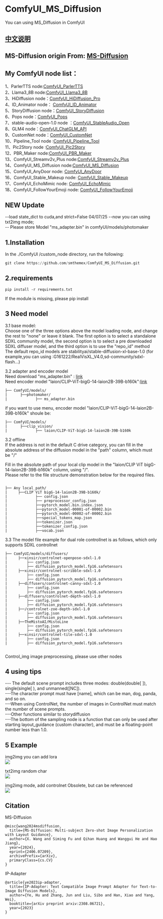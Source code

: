 # ComfyUI_MS_Diffusion
You can using MS_Diffusion in ComfyUI 

[中文说明](https://github.com/smthemex/ComfyUI_MS_Diffusion/blob/main/README-CN.md)
-- 
MS-Diffusion origin From: [MS-Diffusion](https://github.com/MS-Diffusion/MS-Diffusion)
----
My ComfyUI node list：
-----

1、ParlerTTS node:[ComfyUI_ParlerTTS](https://github.com/smthemex/ComfyUI_ParlerTTS)     
2、Llama3_8B node:[ComfyUI_Llama3_8B](https://github.com/smthemex/ComfyUI_Llama3_8B)      
3、HiDiffusion node：[ComfyUI_HiDiffusion_Pro](https://github.com/smthemex/ComfyUI_HiDiffusion_Pro)   
4、ID_Animator node： [ComfyUI_ID_Animator](https://github.com/smthemex/ComfyUI_ID_Animator)       
5、StoryDiffusion node：[ComfyUI_StoryDiffusion](https://github.com/smthemex/ComfyUI_StoryDiffusion)  
6、Pops node：[ComfyUI_Pops](https://github.com/smthemex/ComfyUI_Pops)   
7、stable-audio-open-1.0 node ：[ComfyUI_StableAudio_Open](https://github.com/smthemex/ComfyUI_StableAudio_Open)        
8、GLM4 node：[ComfyUI_ChatGLM_API](https://github.com/smthemex/ComfyUI_ChatGLM_API)   
9、CustomNet node：[ComfyUI_CustomNet](https://github.com/smthemex/ComfyUI_CustomNet)           
10、Pipeline_Tool node :[ComfyUI_Pipeline_Tool](https://github.com/smthemex/ComfyUI_Pipeline_Tool)    
11、Pic2Story node :[ComfyUI_Pic2Story](https://github.com/smthemex/ComfyUI_Pic2Story)   
12、PBR_Maker node:[ComfyUI_PBR_Maker](https://github.com/smthemex/ComfyUI_PBR_Maker)      
13、ComfyUI_Streamv2v_Plus node:[ComfyUI_Streamv2v_Plus](https://github.com/smthemex/ComfyUI_Streamv2v_Plus)   
14、ComfyUI_MS_Diffusion node:[ComfyUI_MS_Diffusion](https://github.com/smthemex/ComfyUI_MS_Diffusion)   
15、ComfyUI_AnyDoor node: [ComfyUI_AnyDoor](https://github.com/smthemex/ComfyUI_AnyDoor)  
16、ComfyUI_Stable_Makeup node: [ComfyUI_Stable_Makeup](https://github.com/smthemex/ComfyUI_Stable_Makeup)  
17、ComfyUI_EchoMimic node:  [ComfyUI_EchoMimic](https://github.com/smthemex/ComfyUI_EchoMimic)   
18、ComfyUI_FollowYourEmoji node: [ComfyUI_FollowYourEmoji](https://github.com/smthemex/ComfyUI_FollowYourEmoji)   

NEW Update
---
--load state_dict to cuda,and strict=False 04/07/25
--now you can using txt2img mode;   
-- Please store Model "ms_adapter.bin" in comfyUI/models/photomaker


1.Installation
-----
  In the ./ComfyUI /custom_node directory, run the following:   
  
  ``` python 
  git clone https://github.com/smthemex/ComfyUI_MS_Diffusion.git
  
  ```
2.requirements  
----
```
pip install -r requirements.txt
```

If the module is missing, please pip install   

3 Need  model 
----
3.1 base model:   
Choose one of the three options above the model loading node, and change the rest to "none" or leave it blank. The first option is to select a standalone SDXL community model, the second option is to select a pre downloaded SDXL diffuser model, and the third option is to use the "repo_id" method    
The default repo_id models are stabilityai/stable-diffusion-xl-base-1.0 (for example,you can using :G161222/RealVisXL_V4.0,sd-community/sdxl-flash...)     

3.2 adapter and  encoder model     
Need download "ms_adapter.bin" : [link](https://huggingface.co/doge1516/MS-Diffusion/tree/main)    
Need encoder model "laion/CLIP-ViT-bigG-14-laion2B-39B-b160k":[link](https://huggingface.co/laion/CLIP-ViT-bigG-14-laion2B-39B-b160k)    

```
├── ComfyUI/models/
|      ├──photomaker/
|             ├── ms_adapter.bin
```
if you want to use menu, encoder model "laion/CLIP-ViT-bigG-14-laion2B-39B-b160k" shoule be:
```
├── ComfyUI/models/
|      ├──clip_vision/
|             ├── laion/CLIP-ViT-bigG-14-laion2B-39B-b160k
```

3.2 offline  
If the address is not in the default C drive category, you can fill in the absolute address of the diffusion model in the "path" column, which must be "/"   
    
Fill in the absolute path of your local clip model in the "laion/CLIP ViT bigG-14-laion2B-39B-b160k" column, using "/".    
Please refer to the file structure demonstration below for the required files.        
```

├── Any local_path/
|     ├──CLIP ViT bigG-14-laion2B-39B-b160k/
|             ├── config.json
|             ├── preprocessor_config.json
|             ├──pytorch_model.bin.index.json
|             ├──pytorch_model-00001-of-00002.bin
|             ├──pytorch_model-00002-of-00002.bin
|             ├──special_tokens_map.json
|             ├──tokenizer.json
|             ├──tokenizer_config.json
|             ├──vocab.json
```

3.3 The model file example for dual role controllnet is as follows, which only supports SDXL controllnet    
```
├── ComfyUI/models/diffusers/   
|     ├──xinsir/controlnet-openpose-sdxl-1.0    
|         ├── config.json   
|         ├── diffusion_pytorch_model.fp16.safetensors   
|     ├──xinsir/controlnet-scribble-sdxl-1.0   
|         ├── config.json   
|         ├── diffusion_pytorch_model.fp16.safetensors   
|     ├──diffusers/controlnet-canny-sdxl-1.0   
|         ├── config.json   
|         ├── diffusion_pytorch_model.fp16.safetensors   
|     ├──diffusers/controlnet-depth-sdxl-1.0   
|         ├── config.json   
|         ├── diffusion_pytorch_model.fp16.safetensors
|     ├──/controlnet-zoe-depth-sdxl-1.0  
|         ├── config.json   
|         ├── diffusion_pytorch_model.fp16.safetensors
|     ├──TheMistoAI/MistoLine 
|         ├── config.json   
|         ├── diffusion_pytorch_model.fp16.safetensors
|     ├──xinsir/controlnet-tile-sdxl-1.0
|         ├── config.json   
|         ├── diffusion_pytorch_model.fp16.safetensors
   
```
Control_img image preprocessing, please use other nodes     

4 using tips
---

--- The default scene prompt includes three modes: double(double[ ]), single(single[ ), and unmanned([NC]).    
---The character prompt must have [name], which can be man, dog, panda, and so on.       
---When using ControlNet, the number of images in ControlNet must match the number of scene prompts.  
---Other functions similar to storydiffusion   
---The bottom of the sampling node is a function that can only be used after starting layout_guidance (custom character), and must be a floating-point number less than 1.0.   

5 Example
----
img2img  you can add lora      
![](https://github.com/smthemex/ComfyUI_MS_Diffusion/blob/main/examples/img2imgnew.png)

txt2img  random char    
![](https://github.com/smthemex/ComfyUI_MS_Diffusion/blob/main/examples/txt2imgnew.png)

img2img mode, add controlnet Obsolete, but can be referenced   
![](https://github.com/smthemex/ComfyUI_MS_Diffusion/blob/main/examples/controlnet.png)


Citation
------
MS-Diffusion
```
@misc{wang2024msdiffusion,
  title={MS-Diffusion: Multi-subject Zero-shot Image Personalization with Layout Guidance}, 
  author={X. Wang and Siming Fu and Qihan Huang and Wanggui He and Hao Jiang},
  year={2024},
  eprint={2406.07209},
  archivePrefix={arXiv},
  primaryClass={cs.CV}
}
```

IP-Adapter
```
@article{ye2023ip-adapter,
  title={IP-Adapter: Text Compatible Image Prompt Adapter for Text-to-Image Diffusion Models},
  author={Ye, Hu and Zhang, Jun and Liu, Sibo and Han, Xiao and Yang, Wei},
  booktitle={arXiv preprint arxiv:2308.06721},
  year={2023}
}
```

